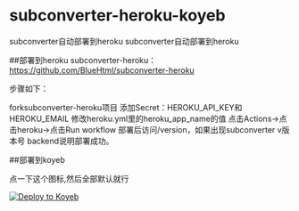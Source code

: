 # subconverter-heroku-koyeb
subconverter自动部署到heroku
subconverter自动部署到heroku

##部署到heroku
subconverter-heroku：https://github.com/BlueHtml/subconverter-heroku

步骤如下：

forksubconverter-heroku项目
添加Secret：HEROKU_API_KEY和HEROKU_EMAIL
修改heroku.yml里的heroku_app_name的值
点击Actions->点击heroku->点击Run workflow
部署后访问/version，如果出现subconverter v版本号 backend说明部署成功。

##部署到koyeb

点一下这个图标,然后全部默认就行

[![Deploy to Koyeb](https://www.koyeb.com/static/images/deploy/button.svg)](https://app.koyeb.com/deploy?type=docker&name=subconver&ports=8080;http;/&image=jth445600/subconver)
